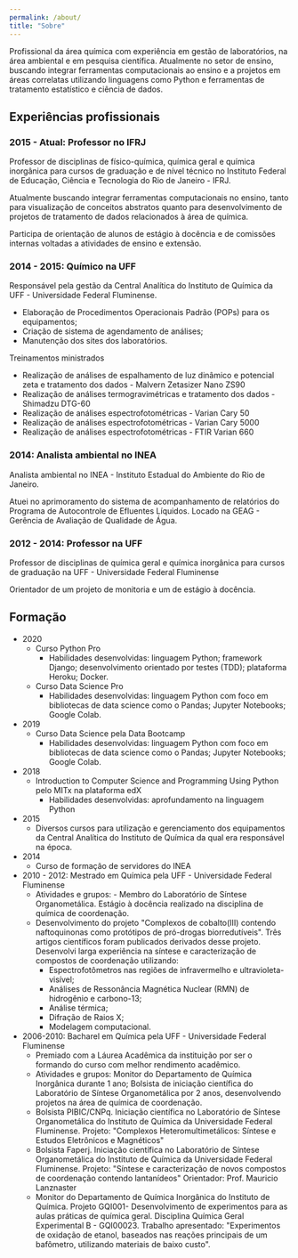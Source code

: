 ```yaml
---
permalink: /about/
title: "Sobre"
---
```


Profissional da área química com experiência em gestão de laboratórios, na área ambiental e em pesquisa científica. Atualmente no setor de ensino, buscando integrar ferramentas computacionais ao ensino e a projetos em áreas correlatas utilizando linguagens como Python e ferramentas de tratamento estatístico e ciência de dados.

## Experiências profissionais

### 2015 - Atual: Professor no IFRJ

Professor de disciplinas de físico-química, química geral e química inorgânica para cursos de graduação e de nível técnico no Instituto Federal de Educação, Ciência e Tecnologia do Rio de Janeiro - IFRJ.

Atualmente buscando integrar ferramentas computacionais no ensino, tanto para visualização de conceitos abstratos quanto para desenvolvimento de projetos de tratamento de dados relacionados à área de química.

Participa de orientação de alunos de estágio à docência e de comissões internas voltadas a atividades de ensino e extensão.

### 2014 - 2015: Químico na UFF

Responsável pela gestão da Central Analítica do Instituto de Química da UFF - Universidade Federal Fluminense.

- Elaboração de Procedimentos Operacionais Padrão (POPs) para os equipamentos;
- Criação de sistema de agendamento de análises;
- Manutenção dos sites dos laboratórios.

Treinamentos ministrados
- Realização de análises de espalhamento de luz dinâmico e potencial zeta e tratamento dos dados - Malvern Zetasizer Nano ZS90
- Realização de análises termogravimétricas e tratamento dos dados - Shimadzu DTG-60
- Realização de análises espectrofotométricas - Varian Cary 50
- Realização de análises espectrofotométricas - Varian Cary 5000
- Realização de análises espectrofotométricas - FTIR Varian 660

### 2014: Analista ambiental no INEA

Analista ambiental no INEA - Instituto Estadual do Ambiente do Rio de Janeiro.

Atuei no aprimoramento do sistema de acompanhamento de relatórios do Programa de Autocontrole de Efluentes Líquidos. Locado na GEAG - Gerência de Avaliação de Qualidade de Água.

### 2012 - 2014: Professor na UFF

Professor de disciplinas de química geral e química inorgânica para cursos de graduação na UFF - Universidade Federal Fluminense

Orientador de um projeto de monitoria e um de estágio à docência.

## Formação

- 2020
  - Curso Python Pro
    - Habilidades desenvolvidas: linguagem Python; framework Django; desenvolvimento orientado por testes (TDD); plataforma Heroku; Docker.
  - Curso Data Science Pro
    - Habilidades desenvolvidas: linguagem Python com foco em bibliotecas de data science como o Pandas; Jupyter Notebooks; Google Colab.
- 2019
  - Curso Data Science pela Data Bootcamp
    - Habilidades desenvolvidas: linguagem Python com foco em bibliotecas de data science como o Pandas; Jupyter Notebooks; Google Colab.
- 2018
  - Introduction to Computer Science and Programming Using Python pelo MITx na plataforma edX
    - Habilidades desenvolvidas: aprofundamento na linguagem Python
- 2015
  - Diversos cursos para utilização e gerenciamento dos equipamentos da Central Analítica do Instituto de Química da qual era responsável na época.
- 2014
  - Curso de formação de servidores do INEA
- 2010 - 2012: Mestrado em Química pela UFF - Universidade Federal Fluminense
  - Atividades e grupos: - Membro do Laboratório de Síntese Organometálica. Estágio à docência realizado na disciplina de química de coordenação.
  - Desenvolvimento do projeto "Complexos de cobalto(III) contendo naftoquinonas como protótipos de pró-drogas biorredutíveis". Três artigos científicos foram publicados derivados desse projeto. Desenvolvi larga experiência na síntese e caracterização de compostos de coordenação utilizando:
    - Espectrofotômetros nas regiões de infravermelho e ultravioleta-visível;
    - Análises de Ressonância Magnética Nuclear (RMN) de hidrogênio e carbono-13;
    - Análise térmica;
    - Difração de Raios X;
    - Modelagem computacional.
- 2006-2010: Bacharel em Química pela UFF - Universidade Federal Fluminense
  - Premiado com a Láurea Acadêmica da instituição por ser o formando do curso com melhor rendimento acadêmico.
  - Atividades e grupos: Monitor do Departamento de Química Inorgânica durante 1 ano; Bolsista de iniciação científica do Laboratório de Síntese Organometálica por 2 anos, desenvolvendo projetos na área de química de coordenação.
  - Bolsista PIBIC/CNPq. Iniciação científica no Laboratório de Síntese Organometálica do Instituto de Química da Universidade Federal Fluminense. Projeto: "Complexos Heteromultimetálicos: Síntese e Estudos Eletrônicos e Magnéticos"
  - Bolsista Faperj. Iniciação científica no Laboratório de Síntese Organometálica do Instituto de Química da Universidade Federal Fluminense. Projeto: "Síntese e caracterização de novos compostos de coordenação contendo lantanídeos" Orientador: Prof. Mauricio Lanznaster
  - Monitor do Departamento de Química Inorgânica do Instituto de Química. Projeto GQI001- Desenvolvimento de experimentos para as aulas práticas de química geral. Disciplina Química Geral Experimental B - GQI00023. Trabalho apresentado: "Experimentos de oxidação de etanol, baseados nas reações principais de um bafômetro, utilizando materiais de baixo custo".


